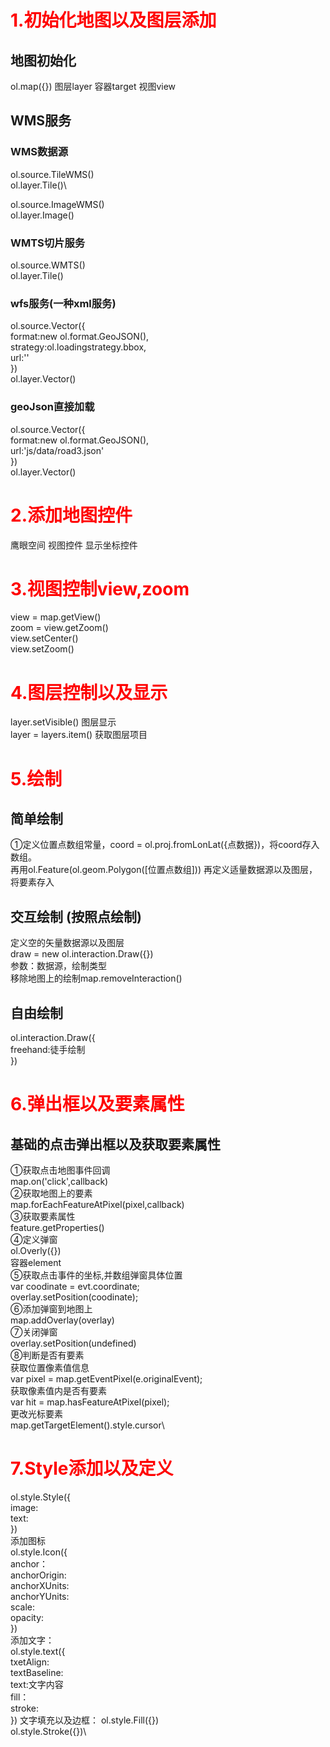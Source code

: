 # <font color=red>1.初始化地图以及图层添加</font>
## 地图初始化
ol.map({})
图层layer
容器target
视图view
## WMS服务
### WMS数据源
ol.source.TileWMS()\
ol.layer.Tile()\

ol.source.ImageWMS()\
ol.layer.Image()
### WMTS切片服务
ol.source.WMTS()\
ol.layer.Tile()
### wfs服务(一种xml服务)
 ol.source.Vector({\
    format:new ol.format.GeoJSON(),\
    strategy:ol.loadingstrategy.bbox,\
    url:''\
 })\
 ol.layer.Vector()
### geoJson直接加载
ol.source.Vector({\
	format:new ol.format.GeoJSON(),\
	url:'js/data/road3.json'\
})\
 ol.layer.Vector()


# <font color=red>2.添加地图控件</font>
鹰眼空间
视图控件
显示坐标控件    

# <font color=red>3.视图控制view,zoom</font>
view = map.getView()\
zoom = view.getZoom()\
view.setCenter()\
view.setZoom()

# <font color=red>4.图层控制以及显示</font>
layer.setVisible() 图层显示\
layer = layers.item() 获取图层项目

# <font color=red>5.绘制</font>
## 简单绘制
①定义位置点数组常量，coord = ol.proj.fromLonLat({点数据})，将coord存入数组。\
再用ol.Feature(ol.geom.Polygon([位置点数组]))
再定义适量数据源以及图层，将要素存入

## 交互绘制 (按照点绘制)
定义空的矢量数据源以及图层\
draw = new ol.interaction.Draw({})\
参数：数据源，绘制类型\
移除地图上的绘制map.removeInteraction()

## 自由绘制
ol.interaction.Draw({\
   freehand:徒手绘制\
})

# <font color=red>6.弹出框以及要素属性</font>
## 基础的点击弹出框以及获取要素属性
①获取点击地图事件回调\
map.on('click',callback)\
②获取地图上的要素\
map.forEachFeatureAtPixel(pixel,callback)\
③获取要素属性\
feature.getProperties()\
④定义弹窗\
ol.Overly({})\
容器element\
⑤获取点击事件的坐标,并数组弹窗具体位置\
var coodinate = evt.coordinate;\
overlay.setPosition(coodinate);\
⑥添加弹窗到地图上\
map.addOverlay(overlay)\
⑦关闭弹窗\
overlay.setPosition(undefined)\
⑧判断是否有要素\
获取位置像素值信息\
var pixel = map.getEventPixel(e.originalEvent);\
获取像素值内是否有要素\
var hit = map.hasFeatureAtPixel(pixel);\
更改光标要素\
map.getTargetElement().style.cursor\


# <font color=red>7.Style添加以及定义</font>
ol.style.Style({\
image:\
text:\
})\
添加图标\
ol.style.Icon({\
   anchor：\
   anchorOrigin:\
   anchorXUnits:\
   anchorYUnits:\
   scale:\
   opacity:\
})\
添加文字：\
ol.style.text({\
   txetAlign:\
   textBaseline:\
   text:文字内容\
   fill：\
   stroke:\
})
文字填充以及边框：
ol.style.Fill({})\
ol.style.Stroke({})\








